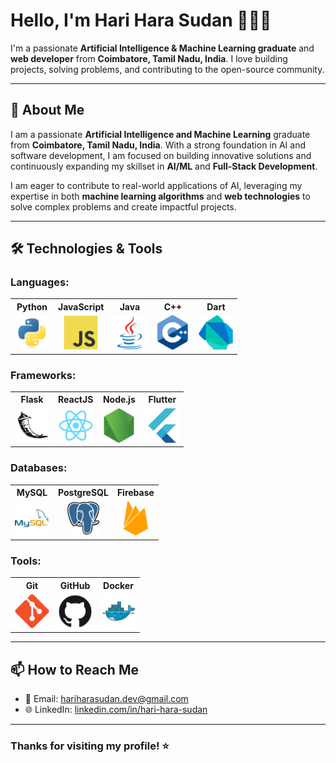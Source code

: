 # Hello, I'm Hari Hara Sudan 👨🏻‍💻

I'm a passionate **Artificial Intelligence & Machine Learning graduate** and **web developer** from **Coimbatore, Tamil Nadu, India**. I love building projects, solving problems, and contributing to the open-source community.

---

## 🌱 About Me

I am a passionate **Artificial Intelligence and Machine Learning** graduate from **Coimbatore, Tamil Nadu, India**. With a strong foundation in AI and software development, I am focused on building innovative solutions and continuously expanding my skillset in **AI/ML** and **Full-Stack Development**.

I am eager to contribute to real-world applications of AI, leveraging my expertise in both **machine learning algorithms** and **web technologies** to solve complex problems and create impactful projects.

---

## 🛠️ Technologies & Tools

### Languages:
<table style="width: 100%; table-layout: fixed;">
  <tr align="center">
    <th>Python</th>
    <th>JavaScript</th>
    <th>Java</th>
    <th>C++</th>
    <th>Dart</th>
  </tr>
  <tr align="center">
    <td><img src="https://github.com/devicons/devicon/blob/master/icons/python/python-original.svg" title="Python" alt="Python Sibi Siddharth S" height="55" width="55" /></td>
    <td><img src="https://github.com/devicons/devicon/blob/master/icons/javascript/javascript-original.svg" title="JavaScript" alt="JavaScript Sibi Siddharth S" height="55" width="55" /></td>
    <td><img src="https://github.com/devicons/devicon/blob/master/icons/java/java-original.svg" title="Java" alt="Java Sibi Siddharth S" height="55" width="55" /></td>
    <td><img src="https://github.com/devicons/devicon/blob/master/icons/cplusplus/cplusplus-original.svg" title="C++" alt="C++ Sibi Siddharth S" height="55" width="55" /></td>
    <td><img src="https://github.com/devicons/devicon/blob/master/icons/dart/dart-original.svg" title="Dart" alt="Dart Sibi Siddharth S" height="55" width="55" /></td>
  </tr>
</table>

### Frameworks:
<table style="width: 100%; table-layout: fixed;">
  <tr align="center">
    <th>Flask</th>
    <th>ReactJS</th>
    <th>Node.js</th>
    <th>Flutter</th>
  </tr>
  <tr align="center">
    <td><img src="https://github.com/devicons/devicon/blob/master/icons/flask/flask-original.svg" title="Flask" alt="Flask Sibi Siddharth S" height="55" width="55" /></td>
    <td><img src="https://github.com/devicons/devicon/blob/master/icons/react/react-original.svg" title="ReactJS" alt="ReactJS Sibi Siddharth S" height="55" width="55" /></td>
    <td><img src="https://github.com/devicons/devicon/blob/master/icons/nodejs/nodejs-original.svg" title="Node.js" alt="Node.js Sibi Siddharth S" height="55" width="55" /></td>
    <td><img src="https://github.com/devicons/devicon/blob/master/icons/flutter/flutter-original.svg" title="Flutter" alt="Flutter Sibi Siddharth S" height="55" width="55" /></td>
  </tr>
</table>

### Databases:
<table style="width: 100%; table-layout: fixed;">
  <tr align="center">
    <th>MySQL</th>
    <th>PostgreSQL</th>
    <th>Firebase</th>
  </tr>
  <tr align="center">
    <td><img src="https://github.com/devicons/devicon/blob/master/icons/mysql/mysql-original-wordmark.svg" title="MySQL" alt="MySQL Sibi Siddharth S" width="55" height="55" /></td>
    <td><img src="https://github.com/devicons/devicon/blob/master/icons/postgresql/postgresql-original.svg" title="PostgreSQL" alt="PostgreSQL Sibi Siddharth S" height="55" width="55" /></td>
    <td><img src="https://github.com/devicons/devicon/blob/master/icons/firebase/firebase-plain.svg" title="Firebase" alt="Firebase Sibi Siddharth S" height="55" width="55" /></td>
  </tr>
</table>

### Tools:
<table style="width: 100%; table-layout: fixed;">
  <tr align="center">
    <th>Git</th>
    <th>GitHub</th>
    <th>Docker</th>
  </tr>
  <tr align="center">
    <td><img src="https://github.com/devicons/devicon/blob/master/icons/git/git-original.svg" title="Git" alt="Git Sibi Siddharth S" height="55" width="55" /></td>
    <td><img src="https://github.com/devicons/devicon/blob/master/icons/github/github-original.svg" title="GitHub" alt="GitHub Sibi Siddharth S" height="55" width="55" /></td>
    <td><img src="https://github.com/devicons/devicon/blob/master/icons/docker/docker-original.svg" title="Docker" alt="Docker Sibi Siddharth S" height="55" width="55" /></td>
  </tr>
</table>

---

## 📫 How to Reach Me

- 📧 Email: [hariharasudan.dev@gmail.com](mailto:hariharasudan.dev@gmail.com)
- 🌐 LinkedIn: [linkedin.com/in/hari-hara-sudan](https://www.linkedin.com/in/hari-hara-sudan/)

---

### Thanks for visiting my profile! ⭐
